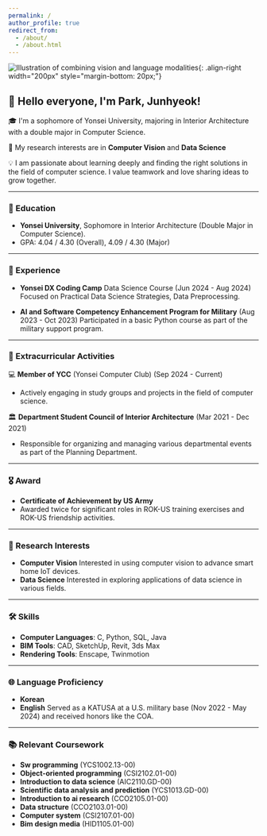 ```yaml
---
permalink: /
author_profile: true
redirect_from: 
  - /about/
  - /about.html
---
```

![Illustration of combining vision and language modalities](/images/image_to_text_vis.png){: .align-right width="200px" style="margin-bottom: 20px;"}

## 👋 Hello everyone, I'm Park, Junhyeok!

🎓 I'm a sophomore of Yonsei University, majoring in Interior Architecture with a double major in Computer Science.

📖 My research interests are in **Computer Vision** and **Data Science**

💡 I am passionate about learning deeply and finding the right solutions in the field of computer science. I value teamwork and love sharing ideas to grow together.

------

### 🏅 Education

- **Yonsei University**, Sophomore in Interior Architecture (Double Major in Computer Science).
- GPA: 4.04 / 4.30 (Overall), 4.09 / 4.30 (Major)

------

### 💼 Experience

- **Yonsei DX Coding Camp** Data Science Course (Jun 2024 - Aug 2024)
  Focused on Practical Data Science Strategies, Data Preprocessing.
  
- **AI and Software Competency Enhancement Program for Military** (Aug 2023 - Oct 2023)
  Participated in a basic Python course as part of the military support program.

------

### 🏫 Extracurricular Activities


💻 **Member of YCC** (Yonsei Computer Club) (Sep 2024 - Current)
- Actively engaging in study groups and projects in the field of computer science.

🏛️ **Department Student Council of Interior Architecture** (Mar 2021 - Dec 2021)
- Responsible for organizing and managing various departmental events as part of the Planning Department.

------

### 🎖️ Award

- **Certificate of Achievement by US Army**
- Awarded twice for significant roles in ROK-US training exercises and ROK-US friendship activities.

------

### 🔬 Research Interests

- **Computer Vision**
  Interested in using computer vision to advance smart home IoT devices.
- **Data Science**
  Interested in exploring applications of data science in various fields.

------

### 🛠️ Skills

- **Computer Languages**: C, Python, SQL, Java
- **BIM Tools**: CAD, SketchUp, Revit, 3ds Max
- **Rendering Tools**: Enscape, Twinmotion

------

### 🌐 Language Proficiency

- **Korean** 
- **English**
  Served as a KATUSA at a U.S. military base (Nov 2022 - May 2024) and received honors like the COA.

------

### 📚 Relevant Coursework

- **Sw programming** (YCS1002.13-00)
- **Object-oriented programming** (CSI2102.01-00)
- **Introduction to data science** (AIC2110.GD-00)
- **Scientific data analysis and prediction** (YCS1013.GD-00)
- **Introduction to ai research** (CCO2105.01-00)
- **Data structure** (CCO2103.01-00)
- **Computer system** (CSI2107.01-00)
- **Bim design media** (HID1105.01-00)
